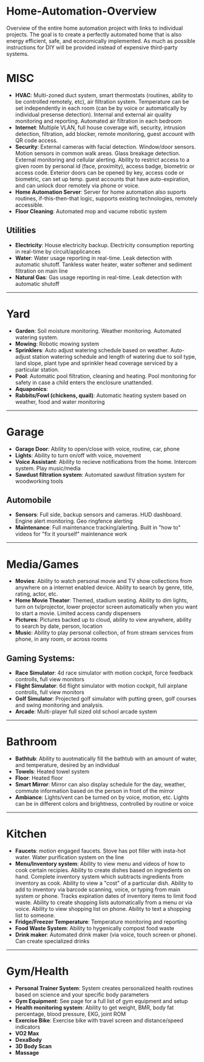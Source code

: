 # Home-Automation-Overview
Overview of the entire home automation project with links to individual projects.  The goal is to create a perfectly automated home that is also energy efficient, safe, and economically implemented. As much as possible instructions for DIY will be provided instead of expensive third-party systems.

# MISC
- **HVAC**:  Multi-zoned duct system, smart thermostats (routines, ability to be controlled remotely, etc), air filtration system.  Temperature can be set independently in each room (can be by voice or automatically by individual presense detection).  Internal and external air quality monitoring and reporting.  Automated air filtration in each bedroom
- **Internet**:  Multiple VLAN, full house coverage wifi, security, intrusion detection, filtration, add blocker, remote monitoring, guest account with QR code access.
- **Security**:  External cameras with facial detection.  Window/door sensors. Motion sensors in common walk areas.  Glass breakage detection.  External monitoring and cellular alerting.  Ability to restrict access to a given room by personal id (face, proximity), access badge, biometric or access code.  Exterior doors can be opened by key, access code or biometric, can set up temp. guest accounts that have auto-expiration, and can unlock door remotely via phone or voice.
- **Home Automation Server**:  Server for home automation also suports routines, if-this-then-that logic, supports existing technologies, remotely accessible.
- **Floor Cleaning**:  Automated mop and vacume robotic system
## Utilities
- **Electricity**:  House electricity backup.  Electricity consumption reporting in real-time by circuit/applicances
- **Water**:  Water usage reporting in real-time.  Leak detection with automatic shutoff.  Tankless water heater, water softener and sediment filtration on main line
- **Natural Gas**:  Gas usage reporting in real-time.   Leak detection with automatic shutoff
  
---
# Yard
- **Garden**:  Soil moisture monitoring.  Weather monitoring.  Automated watering system.  
- **Mowing**:  Robotic mowing system
- **Sprinklers**:  Auto adjust watering schedule based on weather.  Auto-adjust station watering schedule and length of watering due to soil type, land slope, plant type and sprinkler head coverage serviced by a particular station.
- **Pool**:  Automatic pool filtration, cleaning and heating.  Pool monitoring for safety in case a child enters the enclosure unattended.  
- **Aquaponics**:
- **Rabbits/Fowl (chickens, quail)**:  Automatic heating system based on weather, food and water monitoring


---
# Garage
- **Garage Door**:  Ability to open/close with voice, routine, car, phone
- **Lights**:  Ability to turn on/off with voice, movement
- **Voice Assistant**:  Ability to recieve notifications from the home.  Intercom system.  Play music/media
- **Sawdust filtration system**: Automated sawdust filtration system for woodworking tools
## Automobile
- **Sensors**: Full side, backup sensors and cameras.  HUD dashboard.  Engine alert monitoring.  Geo ringfence alerting
- **Maintenance**: Full maintenance tracking/alerting.  Built in "how to" videos for "fix it yourself" maintenance work

---
# Media/Games
- **Movies**:  Ability to watch personal movie and TV show collections from anywhere on a internet enabled device.  Ability to search by genre, title, rating, actor, etc.  
- **Home Movie Theater**: Themed, stadium seating.  Ability to dim lights, turn on tv/projector, lower projector screen automatically when you want to start a movie.  Limited access candy dispensers
- **Pictures**:  Pictures backed up to cloud, ability to view anywhere, ability to search by date, person, location
- **Music**:  Ability to play personal collection, of from stream services from phone, in any room, or across rooms
## Gaming Systems:
- **Race Simulator**: 4d race simulator with motion cockpit, force feedback controlls, full view monitors
- **Flight Simulator**: 6d flight simulator with motion cockpit, full airplane controlls, full view monitors
- **Golf Simulator**:  Projected golf simulator with putting green, golf courses and swing monitoring and analysis.
- **Arcade**:  Multi-player full sized old school arcade system

---
# Bathroom
- **Bathtub**:  Ability to auotmatically fill the bathtub with an amount of water, and temperature, desired by an individual
- **Towels**:  Heated towel system
- **Floor**:  Heated floor
- **Smart Mirror**:  Mirror can also display schedule for the day, weather, commute information based on the person in front of the mirror
- **Ambiance**:  Lights/vent can be turned on by voice, motion, etc.  Lights can be in different colors and brightness, controlled by routine or voice

---
# Kitchen
- **Faucets**:  motion engaged faucets.  Stove has pot filler with insta-hot water.  Water purification system on the line
- **Menu/Inventory system**:  Ability to view menu and videos of how to cook certain recipies.  Ability to create dishes based on ingredients on hand.  Complete inventory system which subtracts ingredients from inventory as cook.  Ability to view a "cost" of a particular dish.  Ability to add to inventory via barcode scanning, voice, or typing from main system or phone.  Tracks expiration dates of inventory items to limit food waste.  Ability to create shopping lists automatically from a menu or via voice.  Ability to view shopping list on phone.  Ability to text a shopping list to someone.
- **Fridge/Freezer Temperature**:  Temperature monitoring and reporting
- **Food Waste System**:  Ability to hygenically compost food waste
- **Drink maker**:  Automated drink maker (via voice, touch screen or phone).  Can create specialized drinks

---
# Gym/Health
- **Personal Trainer System**: System creates personalized health routines based on science and your specific body parameters
- **Gym Equipment**: See page for a full list of gym equipment and setup
- **Health monitoring system**: Ability to get weight, BMR, body fat percentage, blood pressure, EKG, joint ROM
- **Exercise Bike**: Exercise bike with travel screen and distance/speed indicators
- **VO2 Max**
- **DexaBody**
- **3D Body Scan**
- **Massage**
